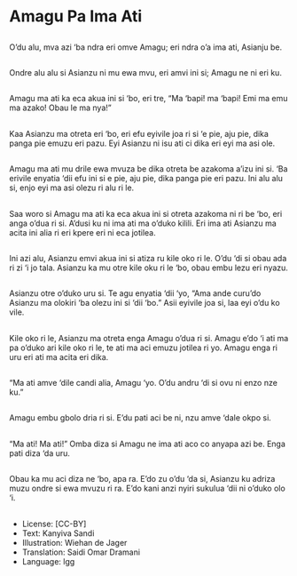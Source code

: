# Amagu Pa Ima Ati

##
O’du alu, mva azi ‘ba ndra eri omve
Amagu; eri ndra o’a ima ati, Asianju
be.

##
Ondre alu alu si Asianzu ni mu ewa
mvu, eri amvi ini si; Amagu ne ni eri
ku.

##
Amagu ma ati ka eca akua ini si ‘bo,
eri tre, “Ma ‘bapi! ma ‘bapi! Emi ma
emu ma azako! Obau le ma nya!”

##
Kaa Asianzu ma otreta eri ‘bo, eri
efu eyivile joa ri si ‘e pie, aju pie,
dika panga pie emuzu eri pazu. Eyi
Asianzu ni isu ati ci dika eri eyi ma
asi ole.

##
Amagu ma ati mu drile ewa mvuza
be dika otreta be azakoma a’izu ini
si. ‘Ba erivile enyatia ‘dii efu ini si e
pie, aju pie, dika panga pie eri pazu.
Ini alu alu si, enjo eyi ma asi olezu ri
alu ri le.

##
Saa woro si Amagu ma ati ka eca
akua ini si otreta azakoma ni ri be
‘bo, eri anga o’dua ri si. A’dusi ku ni
ima ati ma o’duko kilili. Eri ima ati
Asianzu ma acita ini alia ri eri kpere
eri ni eca jotilea.

##
Ini azi alu, Asianzu emvi akua ini si
atiza ru kile oko ri le. O’du ‘di si
obau ada ri zi ‘i jo tala. Asianzu ka
mu otre kile oku ri le ‘bo, obau
embu lezu eri nyazu.

##
Asianzu otre o’duko uru si. Te agu
enyatia ‘dii ‘yo, “Ama ande curu’do
Asianzu ma olokiri ‘ba olezu ini si
‘dii ‘bo.” Asii eyivile joa si, laa eyi
o’du ko vile.

##
Kile oko ri le, Asianzu ma otreta
enga Amagu o’dua ri si. Amagu e’do
‘i ati ma pa o’duko ari kile oko ri le,
te ati ma aci emuzu jotilea ri yo.
Amagu enga ri uru eri ati ma acita
eri dika.

##
“Ma ati amve ‘dile candi alia,
Amagu ‘yo. O’du andru ‘di si ovu ni
enzo nze ku.”

##
Amagu embu gbolo dria ri si. E’du
pati aci be ni, nzu amve ‘dale okpo
si.

##
“Ma ati! Ma ati!” Omba diza si
Amagu ne ima ati aco co anyapa azi
be. Enga pati diza ‘da uru.

##
Obau ka mu aci diza ne ‘bo, apa ra.
E’do zu o’du ‘da si, Asianzu ku
adriza muzu ondre si ewa mvuzu ri
ra. E’do kani anzi nyiri sukulua ‘dii
ni o’duko olo ‘i.

##
* License: [CC-BY]
* Text: Kanyiva Sandi
* Illustration: Wiehan de Jager
* Translation: Saidi Omar Dramani
* Language: lgg

